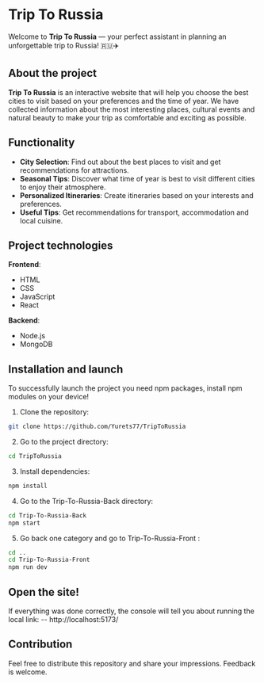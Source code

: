 # Trip To Russia

Welcome to **Trip To Russia** — your perfect assistant in planning an unforgettable trip to Russia! 🇷🇺✈️

## About the project
**Trip To Russia** is an interactive website that will help you choose the best cities to visit based on your preferences and the time of year. We have collected information about the most interesting places, cultural events and natural beauty to make your trip as comfortable and exciting as possible.

## Functionality
- **City Selection**: Find out about the best places to visit and get recommendations for attractions.
- **Seasonal Tips**: Discover what time of year is best to visit different cities to enjoy their atmosphere.
- **Personalized Itineraries**: Create itineraries based on your interests and preferences.
- **Useful Tips**: Get recommendations for transport, accommodation and local cuisine.

## Project technologies

**Frontend**:
- HTML
- CSS
- JavaScript
- React

**Backend**:
- Node.js
- MongoDB

## Installation and launch
To successfully launch the project you need npm packages, install npm modules on your device!
1. Clone the repository:
```bash
git clone https://github.com/Yurets77/TripToRussia
```
2. Go to the project directory:
```bash
cd TripToRussia
```
3. Install dependencies:
```bash
npm install
```
4. Go to the Trip-To-Russia-Back directory:
```bash
cd Trip-To-Russia-Back
npm start
```
5. Go back one category and go to Trip-To-Russia-Front :
```bash
cd ..
cd Trip-To-Russia-Front
npm run dev
```

## Open the site!
If everything was done correctly, the console will tell you about running the local link:
-- http://localhost:5173/

## Contribution
Feel free to distribute this repository and share your impressions.
Feedback is welcome.
